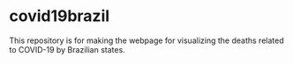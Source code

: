 # covid19brazil

This repository is for making the webpage for visualizing the deaths related to COVID-19 by Brazilian states.
